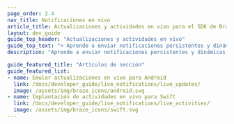 ```yaml
---
page_order: 2.4
nav_title: Notificaciones en vivo
article_title: Actualizaciones y actividades en vivo para el SDK de Braze
layout: dev_guide
guide_top_header: "Actualizaciones y actividades en vivo"
guide_top_text: "> Aprende a enviar notificaciones persistentes y dinámicas directamente a las pantallas de bloqueo de tus usuarios, para que puedan recibir actualizaciones en tiempo real sin necesidad de abrir tu aplicación. Para Swift, esto se admite de forma nativa. Aunque no es para Android, puedes emular el comportamiento a través del SDK de Android Braze."
description: "Aprende a enviar notificaciones persistentes y dinámicas directamente a las pantallas de bloqueo de tus usuarios, para que puedan recibir actualizaciones en tiempo real sin ni siquiera abrir tu aplicación."

guide_featured_title: "Artículos de sección"
guide_featured_list:
- name: Emular actualizaciones en vivo para Android
  link: /docs/developer_guide/live_notifications/live_updates/
  image: /assets/img/braze_icons/android.svg
- name: Implantación de actividades en vivo para Swift
  link: /docs/developer_guide/live_notifications/live_activities/
  image: /assets/img/braze_icons/swift.svg
---
```

